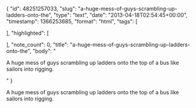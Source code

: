 {
  "id": 48251257033,
  "slug": "a-huge-mess-of-guys-scrambling-up-ladders-onto-the",
  "type": "text",
  "date": "2013-04-18T02:54:45+00:00",
  "timestamp": 1366253685,
  "format": "html",
  "tags": [

  ],
  "highlighted": [

  ],
  "note_count": 0,
  "title": "a-huge-mess-of-guys-scrambling-up-ladders-onto-the",
  "body": "<p>A huge mess of guys scrambling up ladders onto the top of a bus like sailors into rigging.</p>"
}

<p>A huge mess of guys scrambling up ladders onto the top of a bus like sailors into rigging.</p>